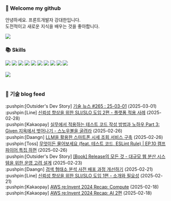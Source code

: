 ### 👋 Welcome my github

안녕하세요. 프론트개발자 강대한입니다.
<br>
도전적이고 새로운 지식을 배우는 것을 좋아합니다.

<!--
![header](https://capsule-render.vercel.app/api?type=Waving&color=auto&height=300&section=header&text=Welcome&fontAlignY=40&desc=KangDaeHan%20github%20&descSize=20&descAlignY=55&animation=fadeIn&fontSize=90)

**KangDaeHan/KangDaeHan** is a ✨ _special_ ✨ repository because its `README.md` (this file) appears on your GitHub profile.

Here are some ideas to get you started:

- 🔭 I’m currently working on ...
- 🌱 I’m currently learning ...
- 👯 I’m looking to collaborate on ...
- 🤔 I’m looking for help with ...
- 💬 Ask me about ...
- 📫 How to reach me: ...
- 😄 Pronouns: ...
- ⚡ Fun fact: ...
-->

<a href="https://twinfamily.github.io" target="_blank"><img src="https://img.shields.io/badge/Blog-121D33?style=flat-square&logo=blogger&logoColor=ffffff"/></a>

### :books: Skills
<a href="#" target="_blank"><img src="https://img.shields.io/badge/React-61DAFB?style=flat-square&logo=react&logoColor=ffffff"/></a>
<a href="#" target="_blank"><img src="https://img.shields.io/badge/Html5-E34F26?style=flat-square&logo=html5&logoColor=ffffff"/></a>
<a href="#" target="_blank"><img src="https://img.shields.io/badge/Javascript-F7DF1E?style=flat-square&logo=javascript&logoColor=ffffff"/></a>
<a href="#" target="_blank"><img src="https://img.shields.io/badge/Cssmodules-000000?style=flat-square&logo=cssmodules&logoColor=ffffff"/></a>
<a href="#" target="_blank"><img src="https://img.shields.io/badge/Node.js-339933?style=flat-square&logo=nodedotjs&logoColor=ffffff"/></a>
<a href="#" target="_blank"><img src="https://img.shields.io/badge/Typescript-3178C6?style=flat-square&logo=typescript&logoColor=ffffff"/></a>
<a href="#" target="_blank"><img src="https://img.shields.io/badge/Git-F05032?style=flat-square&logo=git&logoColor=ffffff"/></a>
<a href="#" target="_blank"><img src="https://img.shields.io/badge/Gitlab-FC6D26?style=flat-square&logo=gitlab&logoColor=ffffff"/></a>
<a href="#" target="_blank"><img src="https://img.shields.io/badge/Webpack-8DD6F9?style=flat-square&logo=webpack&logoColor=ffffff"/></a>
<a href="#" target="_blank"><img src="https://img.shields.io/badge/Vite-646CFF?style=flat-square&logo=vite&logoColor=ffffff"/></a>
<br><br>
<img src="https://github-readme-stats.vercel.app/api/top-langs/?username=KangDaeHan&layout=compact">
<br><br>
### :round_pushpin: 기술 blog feed
<!-- BLOG-POST-LIST:START --><div>:pushpin:[Outsider's Dev Story] <a target="_blank" href="https://blog.outsider.ne.kr/1756">기술 뉴스 #265 : 25-03-01</a> (2025-03-01)</div><div>:pushpin:[Line] <a target="_blank" href="https://techblog.lycorp.co.jp/ko/sli-and-slo-for-improving-reliability-2">신뢰성 향상을 위한 SLI/SLO 도입 2편 - 플랫폼 적용 사례</a> (2025-02-28)</div><div>:pushpin:[Kakaopay] <a target="_blank" href="https://tech.kakaopay.com/post/given-test-code-2/">실무에서 적용하는 테스트 코드 작성 방법과 노하우 Part 3: Given 지옥에서 벗어나기 - 스노우볼을 굴려라</a> (2025-02-26)</div><div>:pushpin:[Daangn] <a target="_blank" href="https://medium.com/daangn/llm%EC%9D%84-%ED%99%9C%EC%9A%A9%ED%95%9C-%EC%8A%A4%EB%A7%88%ED%8A%B8%ED%8F%B0-%EC%8B%9C%EC%84%B8%EC%A1%B0%ED%9A%8C-%EC%84%9C%EB%B9%84%EC%8A%A4-%EA%B5%AC%EC%B6%95-bd4650ec67f4?source=rss----4505f82a2dbd---4">LLM을 활용한 스마트폰 시세 조회 서비스 구축</a> (2025-02-26)</div><div>:pushpin:[Toss] <a target="_blank" href="https://toss.tech/article/firesidechat_frontend_10a">무엇이든 물어보세요 &lpar;feat. 테스트 코드, ESLint Rule&rpar; | EP.10 캠프파이어 특집 하편</a> (2025-02-26)</div><div>:pushpin:[Outsider's Dev Story] <a target="_blank" href="https://blog.outsider.ne.kr/1755">[Book] Release의 모든 것 - 대규모 웹 분산 시스템을 위한 운영 고려 설계</a> (2025-02-23)</div><div>:pushpin:[Daangn] <a target="_blank" href="https://medium.com/daangn/%EA%B2%80%EC%83%89-%ED%98%95%ED%83%9C%EC%86%8C-%EB%B6%84%EC%84%9D-%EC%82%AC%EC%A0%84-%EB%B0%B0%ED%8F%AC-%EA%B3%BC%EC%A0%95-%EA%B0%9C%EC%84%A0%ED%95%98%EA%B8%B0-56b276de4f94?source=rss----4505f82a2dbd---4">검색 형태소 분석 사전 배포 과정 개선하기</a> (2025-02-21)</div><div>:pushpin:[Line] <a target="_blank" href="https://techblog.lycorp.co.jp/ko/sli-and-slo-for-improving-reliability-1">신뢰성 향상을 위한 SLI/SLO 도입 1편 - 소개와 필요성</a> (2025-02-21)</div><div>:pushpin:[Kakaopay] <a target="_blank" href="https://tech.kakaopay.com/post/aws-compute/">AWS re:Invent 2024 Recap: Compute</a> (2025-02-18)</div><div>:pushpin:[Kakaopay] <a target="_blank" href="https://tech.kakaopay.com/post/aws-reinvent-2024-ai-part-2/">AWS re:Invent 2024 Recap: AI 2편</a> (2025-02-18)</div><!-- BLOG-POST-LIST:END -->

<!-- ![Anurag's GitHub stats](https://github-readme-stats.vercel.app/api?username=KangDaeHan&show_icons=true&theme=radical) -->
